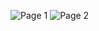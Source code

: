 ![Page 1]([https://github.com/your-username/your-repo/blob/main/page_1.png](https://github.com/Mato098/visualization-project/blob/main/Document/Document-1.png))
![Page 2](https://github.com/your-username/your-repo/blob/main/page_2.png)
